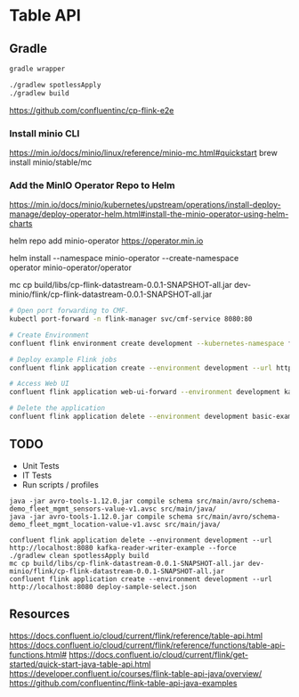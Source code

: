 # Table API

## Gradle

```bash
gradle wrapper

./gradlew spotlessApply
./gradlew build

```

https://github.com/confluentinc/cp-flink-e2e

### Install minio CLI
https://min.io/docs/minio/linux/reference/minio-mc.html#quickstart
brew install minio/stable/mc


### Add the MinIO Operator Repo to Helm
https://min.io/docs/minio/kubernetes/upstream/operations/install-deploy-manage/deploy-operator-helm.html#install-the-minio-operator-using-helm-charts

helm repo add minio-operator https://operator.min.io

helm install --namespace minio-operator --create-namespace \
operator minio-operator/operator

mc cp build/libs/cp-flink-datastream-0.0.1-SNAPSHOT-all.jar dev-minio/flink/cp-flink-datastream-0.0.1-SNAPSHOT-all.jar

```sh
# Open port forwarding to CMF.
kubectl port-forward -n flink-manager svc/cmf-service 8080:80

# Create Environment
confluent flink environment create development --kubernetes-namespace flink --url http://localhost:8080

# Deploy example Flink jobs
confluent flink application create --environment development --url http://localhost:8080 deploy-sample-select.json

# Access Web UI
confluent flink application web-ui-forward --environment development kafka-reader-writer-example --url http://localhost:8080

# Delete the application
confluent flink application delete --environment development basic-example --url http://localhost:8080
```

## TODO

- Unit Tests
- IT Tests
- Run scripts / profiles

```shell
java -jar avro-tools-1.12.0.jar compile schema src/main/avro/schema-demo_fleet_mgmt_sensors-value-v1.avsc src/main/java/
java -jar avro-tools-1.12.0.jar compile schema src/main/avro/schema-demo_fleet_mgmt_location-value-v1.avsc src/main/java/

confluent flink application delete --environment development --url http://localhost:8080 kafka-reader-writer-example --force
./gradlew clean spotlessApply build
mc cp build/libs/cp-flink-datastream-0.0.1-SNAPSHOT-all.jar dev-minio/flink/cp-flink-datastream-0.0.1-SNAPSHOT-all.jar
confluent flink application create --environment development --url http://localhost:8080 deploy-sample-select.json
```

## Resources

https://docs.confluent.io/cloud/current/flink/reference/table-api.html
https://docs.confluent.io/cloud/current/flink/reference/functions/table-api-functions.html#
https://docs.confluent.io/cloud/current/flink/get-started/quick-start-java-table-api.html
https://developer.confluent.io/courses/flink-table-api-java/overview/
https://github.com/confluentinc/flink-table-api-java-examples
